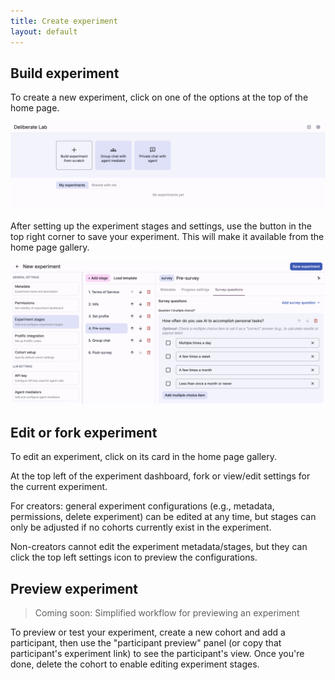 ```yaml
---
title: Create experiment
layout: default
---
```


## Build experiment
To create a new experiment, click on one of the options at the top
of the home page.

<img
  src="../assets/images/deliberate-lab-quickstart-bar.png"
  alt="Screenshot of Deliberate Lab home page with quickstart options"
/>

After setting up the experiment stages and settings, use the button in the top
right corner to save your experiment. This will make it available
from the home page gallery.

<img
  src="../assets/images/deliberate-lab-experiment-editor-stages.png"
  alt="Screenshot of Deliberate Lab experiment editor with stages"
/>

## Edit or fork experiment
To edit an experiment, click on its card in the home page gallery.

<!-- TODO: Add screenshot -->

At the top left of the experiment dashboard, fork or
view/edit settings for the current experiment.

For creators: general
experiment configurations (e.g., metadata, permissions, delete experiment)
can be edited at any time, but stages can only be adjusted if no cohorts
currently exist in the experiment.

Non-creators cannot edit the experiment metadata/stages, but they
can click the top left settings icon to preview the configurations.

## Preview experiment

> Coming soon: Simplified workflow for previewing an experiment

To preview or test your experiment, create a new cohort and add
a participant, then use the "participant preview" panel (or copy that
participant's experiment link) to see the participant's view.
Once you're done, delete the cohort to enable editing experiment stages.